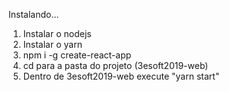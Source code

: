 Instalando...


1. Instalar o nodejs
2. Instalar o yarn
3. npm i -g create-react-app
4. cd para a pasta do projeto (3esoft2019-web)
5. Dentro de 3esoft2019-web execute "yarn start"